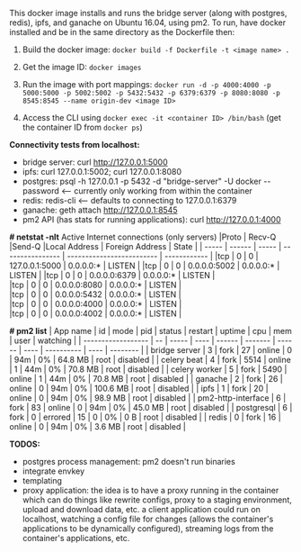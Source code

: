 This docker image installs and runs the bridge server (along with postgres, redis), ipfs, and ganache on Ubuntu 16.04, using pm2. To run, have docker installed and be in the same directory as the Dockerfile then:

1. Build the docker image:
`docker build -f Dockerfile -t <image name> .`

2. Get the image ID:
`docker images`

3. Run the image with port mappings:
`docker run -d -p 4000:4000 -p 5000:5000 -p 5002:5002 -p 5432:5432 -p 6379:6379 -p 8080:8080 -p 8545:8545 --name origin-dev <image ID>`

4. Access the CLI using `docker exec -it <container ID> /bin/bash` (get the container ID from `docker ps`)

**Connectivity tests from localhost:**
- bridge server: curl http://127.0.0.1:5000
- ipfs: curl 127.0.0.1:5002; curl 127.0.0.1:8080
- postgres:  psql -h 127.0.0.1 -p 5432 -d "bridge-server" -U docker --password <-- currently only working from within the container
- redis: redis-cli <-- defaults to connecting to 127.0.0.1:6379
- ganache: geth attach http://127.0.0.1:8545
- pm2 API (has stats for running applications): curl http://127.0.0.1:4000

**\# netstat -nlt**
Active Internet connections (only servers)
|Proto  | Recv-Q |Send-Q |Local Address     |      Foreign Address      |   State      |
| ----- | ------ | ----- | ---------------- | ------------------------- | ------------ |
|tcp    |    0   |   0   | 127.0.0.1:5000   |       0.0.0.0:*           |    LISTEN    |
|tcp    |    0   |   0   | 0.0.0.0:5002     |       0.0.0.0:*           |    LISTEN    |
|tcp    |    0   |   0   | 0.0.0.0:6379     |       0.0.0.0:*           |    LISTEN    |    
|tcp    |    0   |   0   | 0.0.0.0:8080     |       0.0.0.0:*           |    LISTEN    |    
|tcp    |    0   |   0   | 0.0.0.0:5432     |       0.0.0.0:*           |    LISTEN    |    
|tcp    |    0   |   0   | 0.0.0.0:4000     |       0.0.0.0:*           |    LISTEN    |    
|tcp    |    0   |   0   | 0.0.0.0:4002     |       0.0.0.0:*           |    LISTEN    |    

**\# pm2 list**
| App name           | id | mode | pid  | status | restart | uptime | cpu | mem        | user | watching |
| ------------------ | -- | ----- | ---- | ------ | ------- | ------ | ---- | ---------- | ---- | -------- |
| bridge server      | 3  | fork | 27   | online | 0       | 94m    | 0%  | 64.8 MB    | root | disabled |
| celery beat        | 4  | fork | 5514 | online | 1       | 44m    | 0%  | 70.8 MB    | root | disabled |
| celery worker      | 5  | fork | 5490 | online | 1       | 44m    | 0%  | 70.8 MB    | root | disabled |
| ganache            | 2  | fork | 26   | online | 0       | 94m    | 0%  | 100.6 MB   | root | disabled |
| ipfs               | 1  | fork | 20   | online | 0       | 94m    | 0%  | 98.9 MB    | root | disabled |
| pm2-http-interface | 6  | fork | 83   | online | 0       | 94m    | 0%  | 45.0 MB    | root | disabled |
| postgresql         | 6  | fork | 0   | errored | 15      | 0      | 0%  | 0 B        | root | disabled |
| redis              | 0  | fork | 16   | online | 0       | 94m    | 0%  | 3.6 MB     | root | disabled |



**TODOS:**
- postgres process management: pm2 doesn't run binaries
- integrate envkey
- templating
- proxy application: the idea is to have a proxy running in the container which can do things like rewrite configs, proxy to a staging environment, upload and download data, etc. a client application could run on localhost, watching a config file for changes (allows the container's applications to be dynamically configured), streaming logs from the container's applications, etc.